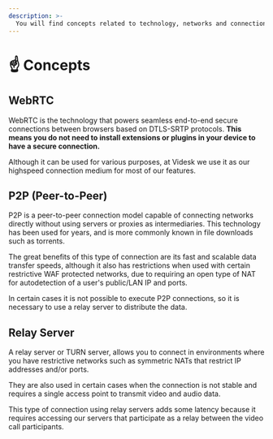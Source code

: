 ```yaml
---
description: >-
  You will find concepts related to technology, networks and connections we use.
---
```


# ☝ Concepts

## WebRTC

WebRTC is the technology that powers seamless end-to-end secure connections between browsers based on DTLS-SRTP protocols. **This means you do not need to install extensions or plugins in your device to have a secure connection.**

Although it can be used for various purposes, at Videsk we use it as our highspeed connection medium for most of our features.

## P2P (Peer-to-Peer)

P2P is a peer-to-peer connection model capable of connecting networks directly without using servers or proxies as intermediaries. This technology has been used for years, and is more commonly known in file downloads such as torrents.

The great benefits of this type of connection are its fast and scalable data transfer speeds, although it also has restrictions when used with certain restrictive WAF protected networks, due to requiring an open type of NAT for autodetection of a user's public/LAN IP and ports.

In certain cases it is not possible to execute P2P connections, so it is necessary to use a relay server to distribute the data.

## Relay Server

A relay server or TURN server, allows you to connect in environments where you have restrictive networks such as symmetric NATs that restrict IP addresses and/or ports.

They are also used in certain cases when the connection is not stable and requires a single access point to transmit video and audio data.&#x20;

This type of connection using relay servers adds some latency because it requires accessing our servers that participate as a relay between the video call participants.